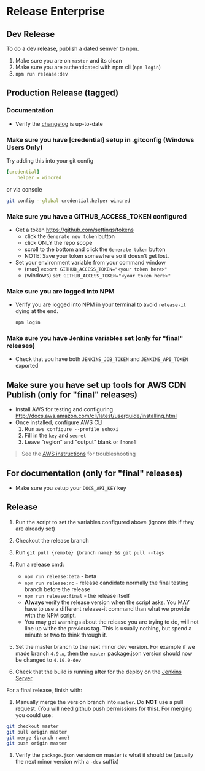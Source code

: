 # Release Enterprise

## Dev Release

To do a dev release, publish a dated semver to npm.

1. Make sure you are on `master` and its clean
1. Make sure you are authenticated with npm cli (`npm login`)
1. `npm run release:dev`

## Production Release (tagged)

### Documentation

- Verify the [changelog](/changelog) is up-to-date

### Make sure you have [credential] setup in .gitconfig  (Windows Users Only)

Try adding this into your git config

```yaml
[credential]
    helper = wincred
```

or via console

```sh
git config --global credential.helper wincred
```

### Make sure you have a GITHUB_ACCESS_TOKEN configured

- Get a token <https://github.com/settings/tokens>
    - click the `Generate new token` button
    - click ONLY the repo scope
    - scroll to the bottom and click the `Generate token` button
    - NOTE: Save your token somewhere so it doesn't get lost.
- Set your environment variable from your command window
    - (mac) `export GITHUB_ACCESS_TOKEN="<your token here>"`
    - (windows) `set GITHUB_ACCESS_TOKEN="<your token here>"`

### Make sure you are logged into NPM

- Verify you are logged into NPM in your terminal to avoid `release-it` dying at the end.

    ```sh
    npm login
    ```

### Make sure you have Jenkins variables set (only for "final" releases)

- Check that you have both `JENKINS_JOB_TOKEN` and `JENKINS_API_TOKEN` exported

## Make sure you have set up tools for AWS CDN Publish (only for "final" releases)

- Install AWS for testing and configuring <http://docs.aws.amazon.com/cli/latest/userguide/installing.html>
- Once installed, configure AWS CLI
    1. Run `aws configure --profile sohoxi`
    2. Fill in the `key` and `secret`
    3. Leave "region" and "output" blank or `[none]`

> See the [AWS instructions](https://docs.aws.amazon.com/cli/latest/userguide/cli-chap-configure.html) for troubleshooting

## For documentation (only for "final" releases)

- Make sure you setup your `DOCS_API_KEY` key

## Release

1. Run the script to set the variables configured above (ignore this if they are already set)
1. Checkout the release branch
1. Run `git pull {remote} {branch name} && git pull --tags`
1. Run a release cmd:

    - `npm run release:beta` - beta
    - `npm run release:rc` - release candidate normally the final testing branch before the release
    - `npm run release:final` - the release itself
    - **Always** verify the release version when the script asks. You MAY have to use a different release-it command than what we provide with the NPM script.
    - You may get warnings about the release you are trying to do, will not line up withe the previous tag. This is usually nothing, but spend a minute or two to think through it.

1. Set the master branch to the next minor dev version. For example if we made branch `4.9.x`, then the `master` package.json version should now be changed to `4.10.0-dev`
1. Check that the build is running after for the deploy on the [Jenkins Server](http://jenkins.design.infor.com:8080/job/soho4-swarm-deploy/)

For a final release, finish with:

1. Manually merge the version branch into `master`. Do **NOT** use a pull request. (You will need github push permissions for this). For merging you could use:

```sh
git checkout master
git pull origin master
git merge {branch name}
git push origin master
```

1. Verify the `package.json` version on master is what it should be (usually the next minor version with a `-dev` suffix)
